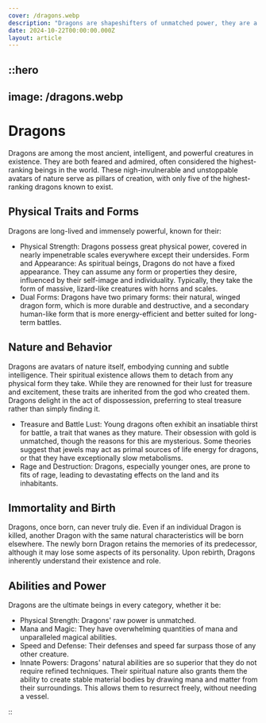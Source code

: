 ```yaml
---
cover: /dragons.webp
description: "Dragons are shapeshifters of unmatched power, they are a reptilian race with massive muscular bodies covered in thick scales. They bare wings, razor sharp claws, and large fangs like swords. They wield potent magic beyond any other being’s capability."
date: 2024-10-22T00:00:00.000Z
layout: article
---
```


## ::hero

## image: /dragons.webp

# Dragons

Dragons are among the most ancient, intelligent, and powerful creatures in existence. They are both feared and admired, often considered the highest-ranking beings in the world. These nigh-invulnerable and unstoppable avatars of nature serve as pillars of creation, with only five of the highest-ranking dragons known to exist.

## Physical Traits and Forms

Dragons are long-lived and immensely powerful, known for their:

- Physical Strength: Dragons possess great physical power, covered in nearly impenetrable scales everywhere except their undersides.
  Form and Appearance: As spiritual beings, Dragons do not have a fixed appearance. They can assume any form or properties they desire, influenced by their self-image and individuality. Typically, they take the form of massive, lizard-like creatures with horns and scales.
- Dual Forms: Dragons have two primary forms: their natural, winged dragon form, which is more durable and destructive, and a secondary human-like form that is more energy-efficient and better suited for long-term battles.

## Nature and Behavior

Dragons are avatars of nature itself, embodying cunning and subtle intelligence. Their spiritual existence allows them to detach from any physical form they take. While they are renowned for their lust for treasure and excitement, these traits are inherited from the god who created them. Dragons delight in the act of dispossession, preferring to steal treasure rather than simply finding it.

- Treasure and Battle Lust: Young dragons often exhibit an insatiable thirst for battle, a trait that wanes as they mature. Their obsession with gold is unmatched, though the reasons for this are mysterious. Some theories suggest that jewels may act as primal sources of life energy for dragons, or that they have exceptionally slow metabolisms.
- Rage and Destruction: Dragons, especially younger ones, are prone to fits of rage, leading to devastating effects on the land and its inhabitants.

## Immortality and Birth

Dragons, once born, can never truly die. Even if an individual Dragon is killed, another Dragon with the same natural characteristics will be born elsewhere. The newly born Dragon retains the memories of its predecessor, although it may lose some aspects of its personality. Upon rebirth, Dragons inherently understand their existence and role.

## Abilities and Power

Dragons are the ultimate beings in every category, whether it be:

- Physical Strength: Dragons' raw power is unmatched.
- Mana and Magic: They have overwhelming quantities of mana and unparalleled magical abilities.
- Speed and Defense: Their defenses and speed far surpass those of any other creature.
- Innate Powers: Dragons' natural abilities are so superior that they do not require refined techniques. Their spiritual nature also grants them the ability to create stable material bodies by drawing mana and matter from their surroundings. This allows them to resurrect freely, without needing a vessel.

::

